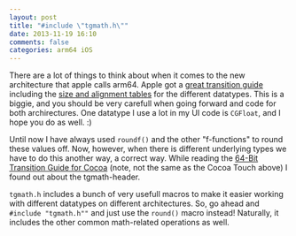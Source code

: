 ```yaml
---
layout: post
title: "#include \"tgmath.h\""
date: 2013-11-19 16:10
comments: false
categories: arm64 iOS 
---
```


There are a lot of things to think about when it comes to the new architecture that apple calls arm64. Apple got a [great transition guide](https://developer.apple.com/library/ios/documentation/General/Conceptual/CocoaTouch64BitGuide/Introduction/Introduction.html) including the [size and alignment tables](https://developer.apple.com/library/ios/documentation/General/Conceptual/CocoaTouch64BitGuide/Major64-BitChanges/Major64-BitChanges.html) for the different datatypes. This is a biggie, and you should be very carefull when going forward and code for both archirectures. One datatype I use a lot in my UI code is `CGFloat`, and I hope you do as well. :)

Until now I have always used `roundf()` and the other "f-functions" to round these values off. Now, however, when there is different underlying types we have to do this another way, a correct way. While reading the [64-Bit Transition Guide for Cocoa](https://developer.apple.com/library/mac/documentation/cocoa/conceptual/Cocoa64BitGuide/Introduction/Introduction.html) (note, not the same as the Cocoa Touch above) I found out about the tgmath-header.

`tgmath.h` includes a bunch of very usefull macros to make it easier working with different datatypes on different architectures. So, go ahead and `#include "tgmath.h""` and just use the `round()` macro instead! Naturally, it includes the other common math-related operations as well.
